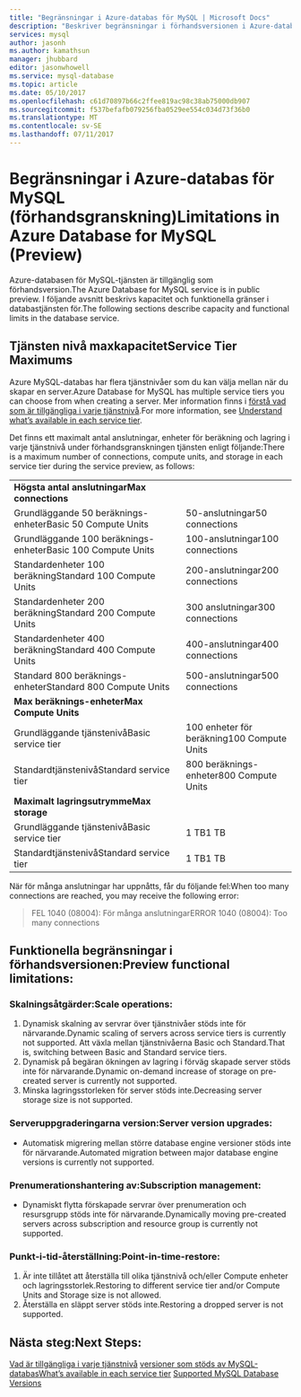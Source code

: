 ```yaml
---
title: "Begränsningar i Azure-databas för MySQL | Microsoft Docs"
description: "Beskriver begränsningar i förhandsversionen i Azure-databas för MySQL."
services: mysql
author: jasonh
ms.author: kamathsun
manager: jhubbard
editor: jasonwhowell
ms.service: mysql-database
ms.topic: article
ms.date: 05/10/2017
ms.openlocfilehash: c61d70897b66c2ffee819ac98c38ab75000db907
ms.sourcegitcommit: f537befafb079256fba0529ee554c034d73f36b0
ms.translationtype: MT
ms.contentlocale: sv-SE
ms.lasthandoff: 07/11/2017
---
```

# <a name="limitations-in-azure-database-for-mysql-preview"></a><span data-ttu-id="585f6-103">Begränsningar i Azure-databas för MySQL (förhandsgranskning)</span><span class="sxs-lookup"><span data-stu-id="585f6-103">Limitations in Azure Database for MySQL (Preview)</span></span>
<span data-ttu-id="585f6-104">Azure-databasen för MySQL-tjänsten är tillgänglig som förhandsversion.</span><span class="sxs-lookup"><span data-stu-id="585f6-104">The Azure Database for MySQL service is in public preview.</span></span> <span data-ttu-id="585f6-105">I följande avsnitt beskrivs kapacitet och funktionella gränser i databastjänsten för.</span><span class="sxs-lookup"><span data-stu-id="585f6-105">The following sections describe capacity and functional limits in the database service.</span></span>

## <a name="service-tier-maximums"></a><span data-ttu-id="585f6-106">Tjänsten nivå maxkapacitet</span><span class="sxs-lookup"><span data-stu-id="585f6-106">Service Tier Maximums</span></span>
<span data-ttu-id="585f6-107">Azure MySQL-databas har flera tjänstnivåer som du kan välja mellan när du skapar en server.</span><span class="sxs-lookup"><span data-stu-id="585f6-107">Azure Database for MySQL has multiple service tiers you can choose from when creating a server.</span></span> <span data-ttu-id="585f6-108">Mer information finns i [förstå vad som är tillgängliga i varje tjänstnivå](concepts-service-tiers.md).</span><span class="sxs-lookup"><span data-stu-id="585f6-108">For more information, see [Understand what’s available in each service tier](concepts-service-tiers.md).</span></span>  

<span data-ttu-id="585f6-109">Det finns ett maximalt antal anslutningar, enheter för beräkning och lagring i varje tjänstnivå under förhandsgranskningen tjänsten enligt följande:</span><span class="sxs-lookup"><span data-stu-id="585f6-109">There is a maximum number of connections, compute units, and storage in each service tier during the service preview, as follows:</span></span> 

|                            |                   |
| :------------------------- | :---------------- |
| <span data-ttu-id="585f6-110">**Högsta antal anslutningar**</span><span class="sxs-lookup"><span data-stu-id="585f6-110">**Max connections**</span></span>        |                   |
| <span data-ttu-id="585f6-111">Grundläggande 50 beräknings-enheter</span><span class="sxs-lookup"><span data-stu-id="585f6-111">Basic 50 Compute Units</span></span>     | <span data-ttu-id="585f6-112">50-anslutningar</span><span class="sxs-lookup"><span data-stu-id="585f6-112">50 connections</span></span>    |
| <span data-ttu-id="585f6-113">Grundläggande 100 beräknings-enheter</span><span class="sxs-lookup"><span data-stu-id="585f6-113">Basic 100 Compute Units</span></span>    | <span data-ttu-id="585f6-114">100-anslutningar</span><span class="sxs-lookup"><span data-stu-id="585f6-114">100 connections</span></span>   |
| <span data-ttu-id="585f6-115">Standardenheter 100 beräkning</span><span class="sxs-lookup"><span data-stu-id="585f6-115">Standard 100 Compute Units</span></span> | <span data-ttu-id="585f6-116">200-anslutningar</span><span class="sxs-lookup"><span data-stu-id="585f6-116">200 connections</span></span>   |
| <span data-ttu-id="585f6-117">Standardenheter 200 beräkning</span><span class="sxs-lookup"><span data-stu-id="585f6-117">Standard 200 Compute Units</span></span> | <span data-ttu-id="585f6-118">300 anslutningar</span><span class="sxs-lookup"><span data-stu-id="585f6-118">300 connections</span></span>   |
| <span data-ttu-id="585f6-119">Standardenheter 400 beräkning</span><span class="sxs-lookup"><span data-stu-id="585f6-119">Standard 400 Compute Units</span></span> | <span data-ttu-id="585f6-120">400-anslutningar</span><span class="sxs-lookup"><span data-stu-id="585f6-120">400 connections</span></span>   |
| <span data-ttu-id="585f6-121">Standard 800 beräknings-enheter</span><span class="sxs-lookup"><span data-stu-id="585f6-121">Standard 800 Compute Units</span></span> | <span data-ttu-id="585f6-122">500-anslutningar</span><span class="sxs-lookup"><span data-stu-id="585f6-122">500 connections</span></span>   |
| <span data-ttu-id="585f6-123">**Max beräknings-enheter**</span><span class="sxs-lookup"><span data-stu-id="585f6-123">**Max Compute Units**</span></span>      |                   |
| <span data-ttu-id="585f6-124">Grundläggande tjänstenivå</span><span class="sxs-lookup"><span data-stu-id="585f6-124">Basic service tier</span></span>         | <span data-ttu-id="585f6-125">100 enheter för beräkning</span><span class="sxs-lookup"><span data-stu-id="585f6-125">100 Compute Units</span></span> |
| <span data-ttu-id="585f6-126">Standardtjänstenivå</span><span class="sxs-lookup"><span data-stu-id="585f6-126">Standard service tier</span></span>      | <span data-ttu-id="585f6-127">800 beräknings-enheter</span><span class="sxs-lookup"><span data-stu-id="585f6-127">800 Compute Units</span></span> |
| <span data-ttu-id="585f6-128">**Maximalt lagringsutrymme**</span><span class="sxs-lookup"><span data-stu-id="585f6-128">**Max storage**</span></span>            |                   |
| <span data-ttu-id="585f6-129">Grundläggande tjänstenivå</span><span class="sxs-lookup"><span data-stu-id="585f6-129">Basic service tier</span></span>         | <span data-ttu-id="585f6-130">1 TB</span><span class="sxs-lookup"><span data-stu-id="585f6-130">1 TB</span></span>              |
| <span data-ttu-id="585f6-131">Standardtjänstenivå</span><span class="sxs-lookup"><span data-stu-id="585f6-131">Standard service tier</span></span>      | <span data-ttu-id="585f6-132">1 TB</span><span class="sxs-lookup"><span data-stu-id="585f6-132">1 TB</span></span>              |

<span data-ttu-id="585f6-133">När för många anslutningar har uppnåtts, får du följande fel:</span><span class="sxs-lookup"><span data-stu-id="585f6-133">When too many connections are reached, you may receive the following error:</span></span>
> <span data-ttu-id="585f6-134">FEL 1040 (08004): För många anslutningar</span><span class="sxs-lookup"><span data-stu-id="585f6-134">ERROR 1040 (08004): Too many connections</span></span>

## <a name="preview-functional-limitations"></a><span data-ttu-id="585f6-135">Funktionella begränsningar i förhandsversionen:</span><span class="sxs-lookup"><span data-stu-id="585f6-135">Preview functional limitations:</span></span>
### <a name="scale-operations"></a><span data-ttu-id="585f6-136">Skalningsåtgärder:</span><span class="sxs-lookup"><span data-stu-id="585f6-136">Scale operations:</span></span>
1.  <span data-ttu-id="585f6-137">Dynamisk skalning av servrar över tjänstnivåer stöds inte för närvarande.</span><span class="sxs-lookup"><span data-stu-id="585f6-137">Dynamic scaling of servers across service tiers is currently not supported.</span></span> <span data-ttu-id="585f6-138">Att växla mellan tjänstnivåerna Basic och Standard.</span><span class="sxs-lookup"><span data-stu-id="585f6-138">That is, switching between Basic and Standard service tiers.</span></span>
2.  <span data-ttu-id="585f6-139">Dynamisk på begäran ökningen av lagring i förväg skapade server stöds inte för närvarande.</span><span class="sxs-lookup"><span data-stu-id="585f6-139">Dynamic on-demand increase of storage on pre-created server is currently not supported.</span></span>
3.  <span data-ttu-id="585f6-140">Minska lagringsstorleken för server stöds inte.</span><span class="sxs-lookup"><span data-stu-id="585f6-140">Decreasing server storage size is not supported.</span></span>

### <a name="server-version-upgrades"></a><span data-ttu-id="585f6-141">Serveruppgraderingarna version:</span><span class="sxs-lookup"><span data-stu-id="585f6-141">Server version upgrades:</span></span>
- <span data-ttu-id="585f6-142">Automatisk migrering mellan större database engine versioner stöds inte för närvarande.</span><span class="sxs-lookup"><span data-stu-id="585f6-142">Automated migration between major database engine versions is currently not supported.</span></span>

### <a name="subscription-management"></a><span data-ttu-id="585f6-143">Prenumerationshantering av:</span><span class="sxs-lookup"><span data-stu-id="585f6-143">Subscription management:</span></span>
- <span data-ttu-id="585f6-144">Dynamiskt flytta förskapade servrar över prenumeration och resursgrupp stöds inte för närvarande.</span><span class="sxs-lookup"><span data-stu-id="585f6-144">Dynamically moving pre-created servers across subscription and resource group is currently not supported.</span></span>

### <a name="point-in-time-restore"></a><span data-ttu-id="585f6-145">Punkt-i-tid-återställning:</span><span class="sxs-lookup"><span data-stu-id="585f6-145">Point-in-time-restore:</span></span>
1.  <span data-ttu-id="585f6-146">Är inte tillåtet att återställa till olika tjänstnivå och/eller Compute enheter och lagringsstorlek.</span><span class="sxs-lookup"><span data-stu-id="585f6-146">Restoring to different service tier and/or Compute Units and Storage size is not allowed.</span></span>
2.  <span data-ttu-id="585f6-147">Återställa en släppt server stöds inte.</span><span class="sxs-lookup"><span data-stu-id="585f6-147">Restoring a dropped server is not supported.</span></span>

## <a name="next-steps"></a><span data-ttu-id="585f6-148">Nästa steg:</span><span class="sxs-lookup"><span data-stu-id="585f6-148">Next Steps:</span></span>
<span data-ttu-id="585f6-149">[Vad är tillgängliga i varje tjänstnivå](concepts-service-tiers.md)
[versioner som stöds av MySQL-databas](concepts-supported-versions.md)</span><span class="sxs-lookup"><span data-stu-id="585f6-149">[What’s available in each service tier](concepts-service-tiers.md)
[Supported MySQL Database Versions](concepts-supported-versions.md)</span></span>
